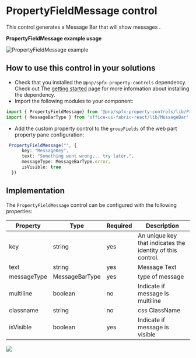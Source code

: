 # PropertyFieldMessage control

This control generates a Message Bar that will show messages  .

**PropertyFieldMessage example usage**

![PropertyFieldMessage example](../assets/message.png)

## How to use this control in your solutions

- Check that you installed the `@pnp/spfx-property-controls` dependency. Check out The [getting started](../../#getting-started) page for more information about installing the dependency.
- Import the following modules to your component:

```TypeScript
import { PropertyFieldMessage} from '@pnp/spfx-property-controls/lib/PropertyFieldMessage';
import { MessageBarType } from 'office-ui-fabric-react/lib/MessageBar';
```

- Add the custom property control to the `groupFields` of the web part property pane configuration:

```TypeScript
 PropertyFieldMessage("", {
      key: "MessageKey",
      text: "Something went wrong... try later.",
      messageType: MessageBarType.error,
      isVisible: true
  })
```



## Implementation

The `PropertyFieldMessage` control can be configured with the following properties:


| Property | Type | Required | Description |
| ---- | ---- | ---- | ---- |
| key | string | yes | An unique key that indicates the identity of this control. |
| text | string | yes | Message Text |
| messageType | MessageBarType | yes | type of message  |
| multiline | boolean | no | Indicate if message is multiline |
| classname | string | no | css ClassName|
| isVisible | boolean | yes | Indicate if message is visible |



![](https://telemetry.sharepointpnp.com/sp-dev-fx-property-controls/wiki/PropertyFieldMessage)
